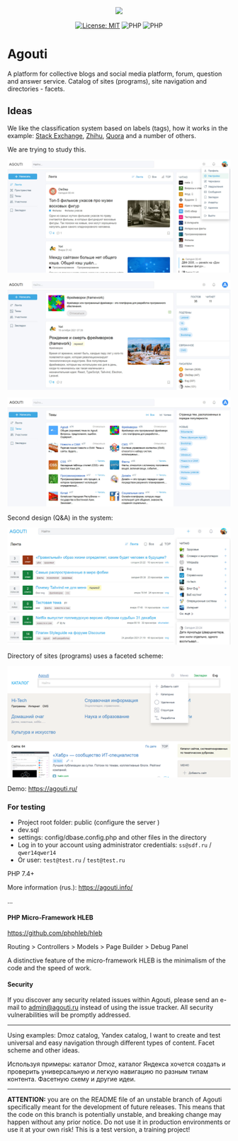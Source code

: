 <p align="center"><a href="https://agouti.ru" target="_blank"><img src="https://agouti.ru/assets/svg/agouti.svg" width="120"></a></p>

<p align="center">
<a href="https://github.com/AgoutiDev/agouti/blob/main/LICENSE"><img src="https://img.shields.io/badge/License-MIT%20(Free)-brightgreen.svg" alt="License: MIT"></a>
<img src="https://img.shields.io/badge/PHP-^7.4.0-blue" alt="PHP">
<img src="https://img.shields.io/badge/PHP-8-blue" alt="PHP">
</p>

# Agouti

A platform for collective blogs and social media platform, forum, question and answer service. Catalog of sites (programs), site navigation and directories - facets.

## Ideas

We like the classification system based on labels (tags), how it works in the example: [Stack Exchange](https://stackoverflow.com/), [Zhihu](https://www.zhihu.com/), [Quora](https://www.quora.com/) and a number of others.

We are trying to study this.

![Agouti](https://raw.githubusercontent.com/AgoutiDev/agouti/main/public/assets/images/agouti.jpg)

![Agouti spaces](https://raw.githubusercontent.com/AgoutiDev/agouti/main/public/assets/images/agouti2.jpg)

![Agouti topics](https://raw.githubusercontent.com/AgoutiDev/agouti/main/public/assets/images/agouti3.jpg)

Second design (Q&A) in the system: 

![Agouti Q&A](https://raw.githubusercontent.com/AgoutiDev/agouti/main/public/assets/images/agouti4.jpg)

Directory of sites (programs) uses a faceted scheme:

![Agouti catalog](https://raw.githubusercontent.com/AgoutiDev/agouti/main/public/assets/images/catalog.jpg)

Demo: https://agouti.ru/

### For testing

*   Project root folder: public (configure the server )
*   dev.sql
*   settings: config/dbase.config.php and other files in the directory
*   Log in to your account using administrator credentials: `ss@sdf.ru` / `qwer14qwer14`
*   Or user: `test@test.ru` / `test@test.ru`

PHP 7.4+

More information (rus.): https://agouti.info/

...

#### PHP Micro-Framework HLEB

https://github.com/phphleb/hleb

Routing > Controllers > Models > Page Builder > Debug Panel

A distinctive feature of the micro-framework HLEB is the minimalism of the code and the speed of work.

#### Security

If you discover any security related issues within Agouti, please send an e-mail to admin@agouti.ru instead of using the issue tracker. All security vulnerabilities will be promptly addressed.

---

Using examples: Dmoz catalog, Yandex catalog, I want to create and test universal and easy navigation through different types of content. Facet scheme and other ideas.

Используя примеры: каталог Dmoz, каталог Яндекса хочется создать и проверить универсальную и легкую навигацию по разным типам контента. Фасетную схему и другие идеи.


---

**ATTENTION:** you are on the README file of an unstable branch of Agouti specifically meant for the development of future releases. This means that the code on this branch is potentially unstable, and breaking change may happen without any prior notice. Do not use it in production environments or use it at your own risk! This is a test version, a training project!
